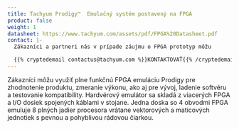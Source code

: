 ```yaml
---
title: Tachyum Prodigy™  Emulačný systém postavený na FPGA
product: false
weight: 1
datasheet: https://www.tachyum.com/assets/pdf/FPGA%20Datasheet.pdf
contact: |-
  Zákazníci a partneri nás v prípade záujmu o FPGA prototyp môžu

  {{% cryptedemail contactus@tachyum.com %}}KONTAKTOVAŤ{{% /cryptedemail %}}
---
```

Zákazníci môžu využiť plne funkčnú FPGA emuláciu Prodigy pre zhodnotenie produktu, zmeranie výkonu, ako aj pre vývoj, ladenie softvéru a testovanie kompatibility. Hardvérový emulátor sa skladá z viacerých FPGA a I/O dosiek spojených káblami v stojane. Jedna doska so 4 obvodmi FPGA emuluje 8 plných jadier procesora vrátane vektorových a maticových jednotiek s pevnou a pohyblivou rádovou čiarkou.